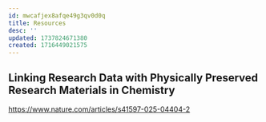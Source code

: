```yaml
---
id: mwcafjex8afqe49g3qv0d0q
title: Resources
desc: ''
updated: 1737824671380
created: 1716449021575
---
```


## Linking Research Data with Physically Preserved Research Materials in Chemistry
https://www.nature.com/articles/s41597-025-04404-2

